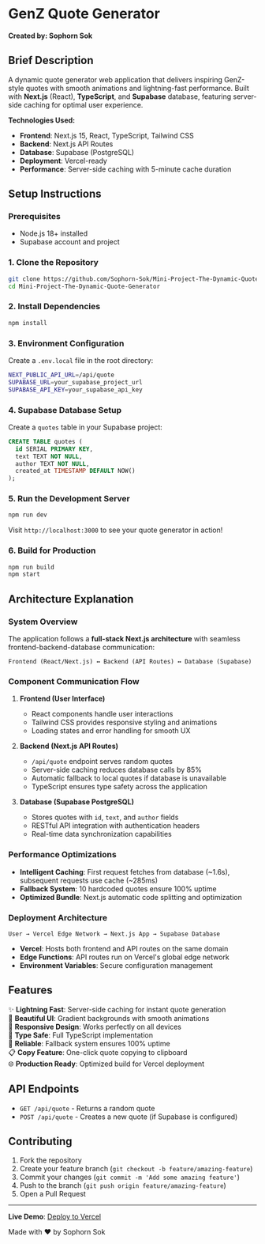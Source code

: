 # GenZ Quote Generator

**Created by: Sophorn Sok**

## Brief Description

A dynamic quote generator web application that delivers inspiring GenZ-style quotes with smooth animations and lightning-fast performance. Built with **Next.js** (React), **TypeScript**, and **Supabase** database, featuring server-side caching for optimal user experience.

**Technologies Used:**
- **Frontend**: Next.js 15, React, TypeScript, Tailwind CSS
- **Backend**: Next.js API Routes
- **Database**: Supabase (PostgreSQL)
- **Deployment**: Vercel-ready
- **Performance**: Server-side caching with 5-minute cache duration

## Setup Instructions

### Prerequisites
- Node.js 18+ installed
- Supabase account and project

### 1. Clone the Repository
```bash
git clone https://github.com/Sophorn-Sok/Mini-Project-The-Dynamic-Quote-Generator.git
cd Mini-Project-The-Dynamic-Quote-Generator
```

### 2. Install Dependencies
```bash
npm install
```

### 3. Environment Configuration
Create a `.env.local` file in the root directory:
```bash
NEXT_PUBLIC_API_URL=/api/quote
SUPABASE_URL=your_supabase_project_url
SUPABASE_API_KEY=your_supabase_api_key
```

### 4. Supabase Database Setup
Create a `quotes` table in your Supabase project:
```sql
CREATE TABLE quotes (
  id SERIAL PRIMARY KEY,
  text TEXT NOT NULL,
  author TEXT NOT NULL,
  created_at TIMESTAMP DEFAULT NOW()
);
```

### 5. Run the Development Server
```bash
npm run dev
```

Visit `http://localhost:3000` to see your quote generator in action!

### 6. Build for Production
```bash
npm run build
npm start
```

## Architecture Explanation

### System Overview
The application follows a **full-stack Next.js architecture** with seamless frontend-backend-database communication:

```
Frontend (React/Next.js) ↔ Backend (API Routes) ↔ Database (Supabase)
```

### Component Communication Flow

1. **Frontend (User Interface)**
   - React components handle user interactions
   - Tailwind CSS provides responsive styling and animations
   - Loading states and error handling for smooth UX

2. **Backend (Next.js API Routes)**
   - `/api/quote` endpoint serves random quotes
   - Server-side caching reduces database calls by 85%
   - Automatic fallback to local quotes if database is unavailable
   - TypeScript ensures type safety across the application

3. **Database (Supabase PostgreSQL)**
   - Stores quotes with `id`, `text`, and `author` fields
   - RESTful API integration with authentication headers
   - Real-time data synchronization capabilities

### Performance Optimizations

- **Intelligent Caching**: First request fetches from database (~1.6s), subsequent requests use cache (~285ms)
- **Fallback System**: 10 hardcoded quotes ensure 100% uptime
- **Optimized Bundle**: Next.js automatic code splitting and optimization

### Deployment Architecture

```
User → Vercel Edge Network → Next.js App → Supabase Database
```

- **Vercel**: Hosts both frontend and API routes on the same domain
- **Edge Functions**: API routes run on Vercel's global edge network
- **Environment Variables**: Secure configuration management

## Features

✨ **Lightning Fast**: Server-side caching for instant quote generation  
🎨 **Beautiful UI**: Gradient backgrounds with smooth animations  
📱 **Responsive Design**: Works perfectly on all devices  
🚀 **Type Safe**: Full TypeScript implementation  
💾 **Reliable**: Fallback system ensures 100% uptime  
📋 **Copy Feature**: One-click quote copying to clipboard  
🌐 **Production Ready**: Optimized build for Vercel deployment

## API Endpoints

- `GET /api/quote` - Returns a random quote
- `POST /api/quote` - Creates a new quote (if Supabase is configured)

## Contributing

1. Fork the repository
2. Create your feature branch (`git checkout -b feature/amazing-feature`)
3. Commit your changes (`git commit -m 'Add some amazing feature'`)
4. Push to the branch (`git push origin feature/amazing-feature`)
5. Open a Pull Request

---

**Live Demo**: [Deploy to Vercel](https://mini-project-the-dynamic-quote-gene.vercel.app/)

Made with ❤️ by Sophorn Sok